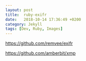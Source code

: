 ```yaml
---
layout: post
title:  ruby-exifr
date:   2018-10-14 17:36:49 +0200
category: Jekyll
tags: [Dev, Ruby, Images]
---
```


<https://github.com/remvee/exifr>

<https://github.com/amberbit/xmp>

